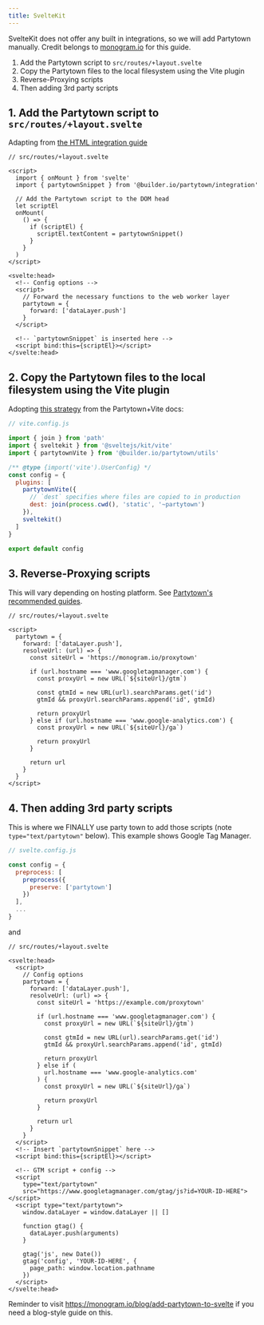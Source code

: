 ```yaml
---
title: SvelteKit
---
```


SvelteKit does not offer any built in integrations, so we will add Partytown manually. Credit belongs to [monogram.io](https://monogram.io/blog/add-partytown-to-svelte) for this guide.

1. Add the Partytown script to `src/routes/+layout.svelte`
2. Copy the Partytown files to the local filesystem using the Vite plugin
3. Reverse-Proxying scripts 
4. Then adding 3rd party scripts

## 1. Add the Partytown script to `src/routes/+layout.svelte`

Adapting from [the HTML integration guide](https://partytown.builder.io/html)

```svelte
// src/routes/+layout.svelte

<script>
  import { onMount } from 'svelte'
  import { partytownSnippet } from '@builder.io/partytown/integration'

  // Add the Partytown script to the DOM head
  let scriptEl
  onMount(
    () => {
      if (scriptEl) {
        scriptEl.textContent = partytownSnippet()
      }
    }
  )
</script>

<svelte:head>
  <!-- Config options -->
  <script>
    // Forward the necessary functions to the web worker layer
    partytown = {
      forward: ['dataLayer.push']
    }
  </script>

  <!-- `partytownSnippet` is inserted here -->
  <script bind:this={scriptEl}></script>
</svelte:head>
```

## 2. Copy the Partytown files to the local filesystem using the Vite plugin

Adopting [this strategy](https://partytown.builder.io/copy-library-files#vite) from the Partytown+Vite docs:

```js
// vite.config.js

import { join } from 'path'
import { sveltekit } from '@sveltejs/kit/vite'
import { partytownVite } from '@builder.io/partytown/utils'

/** @type {import('vite').UserConfig} */
const config = {
  plugins: [
    partytownVite({
      // `dest` specifies where files are copied to in production
      dest: join(process.cwd(), 'static', '~partytown')
    }),
    sveltekit()
  ]
}

export default config
```

## 3. Reverse-Proxying scripts 

This will vary depending on hosting platform. See [Partytown's recommended guides](https://partytown.builder.io/proxying-requests#reverse-proxy).

```svelte
// src/routes/+layout.svelte

<script>
  partytown = {
    forward: ['dataLayer.push'],
    resolveUrl: (url) => {
      const siteUrl = 'https://monogram.io/proxytown'

      if (url.hostname === 'www.googletagmanager.com') {
        const proxyUrl = new URL(`${siteUrl}/gtm`)

        const gtmId = new URL(url).searchParams.get('id')
        gtmId && proxyUrl.searchParams.append('id', gtmId)

        return proxyUrl
      } else if (url.hostname === 'www.google-analytics.com') {
        const proxyUrl = new URL(`${siteUrl}/ga`)

        return proxyUrl
      }

      return url
    }
  }
</script>
```

## 4. Then adding 3rd party scripts

This is where we FINALLY use party town to add those scripts (note `type="text/partytown"` below). This example shows Google Tag Manager.

```js
// svelte.config.js

const config = {
  preprocess: [
    preprocess({
      preserve: ['partytown']
    })
  ],
  ...
}
```

and

```svelte
// src/routes/+layout.svelte

<svelte:head>
  <script>
    // Config options
    partytown = {
      forward: ['dataLayer.push'],
      resolveUrl: (url) => {
        const siteUrl = 'https://example.com/proxytown'

        if (url.hostname === 'www.googletagmanager.com') {
          const proxyUrl = new URL(`${siteUrl}/gtm`)

          const gtmId = new URL(url).searchParams.get('id')
          gtmId && proxyUrl.searchParams.append('id', gtmId)

          return proxyUrl
        } else if (
          url.hostname === 'www.google-analytics.com'
        ) {
          const proxyUrl = new URL(`${siteUrl}/ga`)

          return proxyUrl
        }

        return url
      }
    }
  </script>
  <!-- Insert `partytownSnippet` here -->
  <script bind:this={scriptEl}></script>

  <!-- GTM script + config -->
  <script
    type="text/partytown"
    src="https://www.googletagmanager.com/gtag/js?id=YOUR-ID-HERE"></script>
  <script type="text/partytown">
    window.dataLayer = window.dataLayer || []

    function gtag() {
      dataLayer.push(arguments)
    }

    gtag('js', new Date())
    gtag('config', 'YOUR-ID-HERE', {
      page_path: window.location.pathname
    })
  </script>
</svelte:head>
```

Reminder to visit https://monogram.io/blog/add-partytown-to-svelte if you need a blog-style guide on this.
